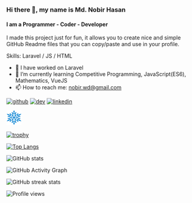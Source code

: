 ### Hi there 👋, my name is Md. Nobir Hasan
#### I am a Programmer - Coder - Developer
I made this project just for fun, it allows you to create nice and simple GitHub Readme files that you can copy/paste and use in your profile.

Skills: Laravel / JS / HTML

- 🔭 I have worked on Laravel 
- 🌱 I’m currently learning Competitive Programming, JavaScript(ES6), Mathematics, VueJS
- 📫 How to reach me: nobir.wd@gmail.com 


[<img src='https://cdn.jsdelivr.net/npm/simple-icons@3.0.1/icons/github.svg' alt='github' height='40'>](https://github.com/Md-Nobir-Hasan)  [<img src='https://cdn.jsdelivr.net/npm/simple-icons@3.0.1/icons/dev-dot-to.svg' alt='dev' height='40'>](https://dev.to/Md-Nobir-Hasan)  [<img src='https://cdn.jsdelivr.net/npm/simple-icons@3.0.1/icons/linkedin.svg' alt='linkedin' height='40'>](https://www.linkedin.com/in/md-nobir-hasan/)  

<a href='https://archiveprogram.github.com/'><img src='https://raw.githubusercontent.com/acervenky/animated-github-badges/master/assets/acbadge.gif' width='40' height='40'></a> 

[![trophy](https://github-profile-trophy.vercel.app/?username=Md-Nobir-Hasan)](https://github.com/ryo-ma/github-profile-trophy)

[![Top Langs](https://github-readme-stats.vercel.app/api/top-langs/?username=Md-Nobir-Hasan)](https://github.com/anuraghazra/github-readme-stats)

![GitHub stats](https://github-readme-stats.vercel.app/api?username=Md-Nobir-Hasan&show_icons=true)  

![GitHub Activity Graph](https://activity-graph.herokuapp.com/graph?username=Md-Nobir-Hasan)  

![GitHub streak stats](https://github-readme-streak-stats.herokuapp.com/?user=Md-Nobir-Hasan)  

![Profile views](https://gpvc.arturio.dev/Md-Nobir-Hasan)  
